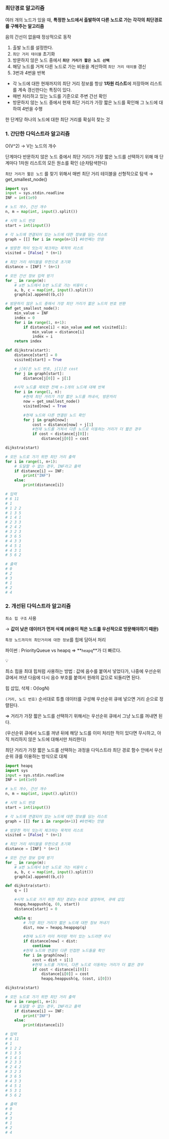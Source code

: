 ### 최단경로 알고리즘

여러 개의 노드가 있을 때, **특정한 노드에서 출발하여 다른 노드로 가는 각각의 최단경로를 구해주는 알고리즘**

음의 간선이 없을때 정상적으로 동작

1. 출발 노드를 설정한다.
2. `최단 거리 테이블` 초기화
3. 방문하지 않은 노드 중에서 **`최단 거리가 짧은 노드 선택`**
4. 해당 노드를 거쳐 다른 노드로 가는 비용을 계산하여 `최단 거리 테이블` 갱신
5. 3번과 4번을 반복

- 각 노드에 대한 현재까지의 최단 거리 정보를 항상 **1차원 리스트**에 저장하며 리스트를 계속 갱신한다는 특징이 있다.
- 매번 처리하고 있는 노드를 기준으로 주변 간선 확인
- 방문하지 않는 노드 중에서 현재 최단 거리가 가장 짧은 노드를 확인해 그 노드에 대하여 4번을 수행

한 단계당 하나의 노드에 대한 최단 거리를 확실히 찾는 것

### 1. 간단한 다익스트라 알고리즘

O(V^2) → V는 노드의 개수

단계마다 반문하지 않은 노드 중에서 최단 거리가 가장 짧은 노드를 선택하기 위해 매 단계마다 1차원 리스트의 모든 원소를 확인 (순차탐색한다)

`최단 거리가 짧은 노드` 를 찾기 위해서 매번 최단 거리 테이블을 선형적으로 탐색 → get_smallest_node()

```python
import sys
input = sys.stdin.readline
INF = int(1e9)

# 노드 개수, 간선 개수
n, m = map(int, input().split())

# 시작 노드 번호
start = int(input())

# 각 노드에 연결되어 있는 노드에 대한 정보를 담는 리스트
graph = [[] for i in range(n+1)] #0번째는 안씀

# 방문한 적이 잇는지 체크하는 목적의 리스트
visited = [False] * (n+1)

# 최단 거리 테이블을 무한으로 초기화
distance = [INF] * (n+1)

# 모든 간선 정보 입력 받기
for _ in range(m):
    # a번 노드에서 b번 노드로 가는 비용이 c
    a, b, c = map(int, input().split())
    graph[a].append((b,c))

# 방문하지 않은 노드 중에서 가장 최단 거리가 짧은 노드의 번호 반환
def get_smallest_node():
    min_value = INF
    index = 0
    for i in range(1, n+1):
        if distance[i] < min_value and not visited[i]:
            min_value = distance[i]
            index = i
    return index

def dijkstra(start):
    distance[start] = 0
    visited[start] = True

    # j[0]은 노드 번호, j[1]은 cost
    for j in graph[start]:
        distance[j[0]] = j[1]

    #시작 노드를 제외한 전체 n-1개의 노드에 대해 반복
    for i in range(1, n):
        #현재 최단 거리가 가장 짧은 노드를 꺼내서, 방문처리
        now = get_smallest_node()
        visited[now] = True

        #현재 노드와 다른 연결된 노드 확인
        for j in graph[now]:
            cost = distance[now] + j[1]
            #현재 노드를 거쳐서 다른 노드로 이동하는 거리가 더 짧은 경우
            if cost < distance[j[0]]:
                distance[j[0]] = cost

dijkstra(start)

# 모든 노드로 가기 위한 최단 거리 출력
for i in range(1, n+1):
    # 도달할 수 없는 경우, INF라고 출력
    if distance[i] == INF:
        print("INF")
    else:
        print(distance[i])

# 입력
# 6 11
# 1
# 1 2 2
# 1 3 5
# 1 4 1
# 2 3 3
# 2 4 2
# 3 2 3
# 3 6 5
# 4 3 3
# 4 5 1
# 4 3 1
# 5 6 2

# 출력
# 0
# 2
# 3
# 1
# 2
# 4
```

### 2. 개선된 다익스트라 알고리즘

`최소 힙 구조` 사용

→ **값이 낮은 데이터가 먼저 삭제 (비용이 적은 노드를 우선적으로 방문해야하기 때문)**

`특정 노드까지의 최단거리에 대한 정보`를 힙에 담아서 처리

파이썬 : PriorityQueue vs heapq ⇒ **`heapq`**가 더 빠르다.

<aside>
💡

최소 힙을 최대 힙처럼 사용하는 방법 : 값에 음수를 붙여서 넣었다가, 나중에 우선순위 큐에서 꺼낸 다음에 다시 음수 부호를 붙여서 원래의 값으로 되돌리면 된다.

</aside>

힙 삽입, 삭제 : O(logN)

`(거리, 노드 번호)` 순서대로 튜플 데이터를 구성해 우선순위 큐에 넣으면 거리 순으로 정렬된다.

⇒ 거리가 가장 짧은 노드를 선택하기 위해서는 우선순위 큐에서 그냥 노드를 꺼내면 된다.

(우선순위 큐에서 노드를 꺼낸 뒤에 해당 노드를 이미 처리한 적이 있다면 무시하고, 아직 처리하지 않은 노드에 대해서만 처리한다)

최단 거리가 가장 짧은 노드를 선택하는 과정을 다익스트라 최단 경로 함수 안에서 우선순위 큐를 이용하는 방식으로 대체

```python
import heapq
import sys
input = sys.stdin.readline
INF = int(1e9)

# 노드 개수, 간선 개수
n, m = map(int, input().split())

# 시작 노드 번호
start = int(input())

# 각 노드에 연결되어 있는 노드에 대한 정보를 담는 리스트
graph = [[] for i in range(n+1)] #0번째는 안씀

# 방문한 적이 잇는지 체크하는 목적의 리스트
visited = [False] * (n+1)

# 최단 거리 테이블을 무한으로 초기화
distance = [INF] * (n+1)

# 모든 간선 정보 입력 받기
for _ in range(m):
    # a번 노드에서 b번 노드로 가는 비용이 c
    a, b, c = map(int, input().split())
    graph[a].append((b,c))

def dijkstra(start):
    q = []

    #시작 노드로 가기 위한 최단 경로는 0으로 설정하여, 큐에 삽입
    heapq.heappush(q, (0, start))
    distance[start] = 0

    while q:
        # 가장 최단 거리가 짧은 노드에 대한 정보 꺼내기
        dist, now = heapq.heappop(q)

        #현재 노드가 이미 처리된 적이 있는 노드라면 무시
        if distance[now] < dist:
            continue
        #현재 노드와 연결된 다른 인접한 노드들을 확인
        for i in graph[now]:
            cost = dist + i[1]
            #현재 노드를 거쳐서, 다른 노드로 이동하는 거리가 더 짧은 경우
            if cost < distance[i[0]]:
                distance[i[0]] = cost
                heapq.heappush(q, (cost, i[0]))

dijkstra(start)

# 모든 노드로 가기 위한 최단 거리 출력
for i in range(1, n+1):
    # 도달할 수 없는 경우, INF라고 출력
    if distance[i] == INF:
        print("INF")
    else:
        print(distance[i])

# 입력
# 6 11
# 1
# 1 2 2
# 1 3 5
# 1 4 1
# 2 3 3
# 2 4 2
# 3 2 3
# 3 6 5
# 4 3 3
# 4 5 1
# 5 3 1
# 5 6 2

# 출력
# 0
# 2
# 3
# 1
# 2
# 4
```
